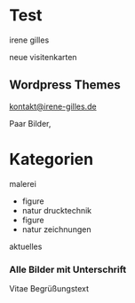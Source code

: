 # Test

 irene gilles

 neue visitenkarten

 ## Wordpress Themes

 kontakt@irene-gilles.de

 Paar Bilder, 


# Kategorien

malerei 
- figure
- natur
drucktechnik
- figure
- natur
zeichnungen

aktuelles

### Alle Bilder mit Unterschrift

Vitae
Begrüßungstext


